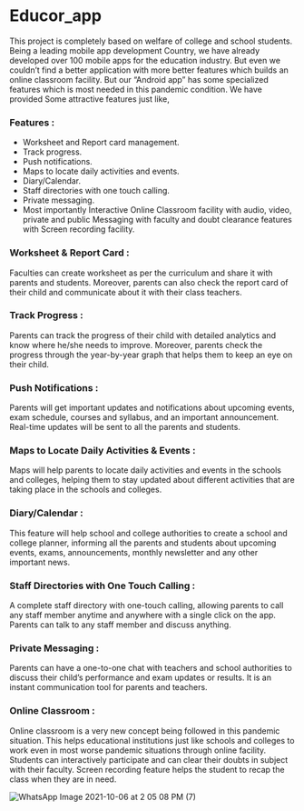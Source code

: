 # Educor_app

This project is completely based on welfare of college and school students. Being a leading mobile app development Country, we have already developed over 100 mobile apps for the education industry. But even we couldn’t find a better application with more better features which builds an online classroom facility. But our “Android app” has some specialized features which is most needed in this pandemic condition. We have provided Some attractive features just like,

### **Features :**

 - Worksheet and Report card management.
 - Track progress.
 - Push notifications.
 - Maps to locate daily activities and events.
 - Diary/Calendar.
 - Staff directories with one touch calling.
 - Private messaging.
 - Most importantly Interactive Online Classroom facility with audio, video, private and public Messaging with faculty and doubt clearance features with Screen recording facility.
 
### **Worksheet & Report Card :** 
    
  Faculties can create worksheet as per the  curriculum and share it with parents and students. Moreover, parents can also check the report card of their child and communicate about it with their class teachers.
  
### **Track Progress :**
 
  Parents can track the progress of their child with detailed analytics and know where he/she needs to improve. Moreover, parents check the progress through the year-by-year graph that helps them to keep an eye on their child.
  
### **Push Notifications :**
           
  Parents will get important updates and notifications about upcoming events, exam schedule, courses and syllabus, and an important announcement. Real-time updates will be sent to all the parents and students.

### **Maps to Locate Daily Activities & Events :**
            
  Maps will help parents to locate daily activities and events in the schools and colleges, helping them to stay updated about different activities that are taking place in the schools and colleges.

### **Diary/Calendar :**
           
  This feature will help school and college authorities to create a school and college planner, informing all the parents and students about upcoming events, exams, announcements, monthly newsletter and any other important news.

### **Staff Directories with One Touch Calling :**
           
  A complete staff directory with one-touch calling, allowing parents to call any staff member anytime and anywhere with a single click on the app. Parents can talk to any staff member and discuss anything.

### **Private Messaging :**
          
  Parents can have a one-to-one chat with teachers and school authorities to discuss their child’s performance and exam updates or results. It is an instant communication tool for parents and teachers.

### **Online Classroom :**
           
  Online classroom is a very new concept being followed in this pandemic situation. This helps  educational institutions just like schools and colleges to work even in most worse pandemic situations through online facility. Students can interactively participate and can clear their doubts in subject with their faculty. Screen recording feature helps the student to recap the class when they are in need.
  
 ![WhatsApp Image 2021-10-06 at 2 05 08 PM (7)](https://user-images.githubusercontent.com/55402034/136173267-9d823227-902c-4122-b6a7-4673f58876f4.jpeg)

  
